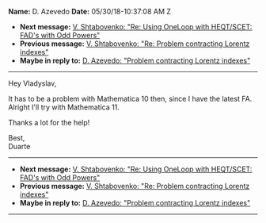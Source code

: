 **Name:** D. Azevedo
**Date:** 05/30/18-10:37:08 AM Z

  - **Next message:** [V. Shtabovenko: "Re: Using OneLoop with
    HEQT/SCET: FAD's with Odd Powers"](1418.html)
  - **Previous message:** [V. Shtabovenko: "Re: Problem contracting
    Lorentz indexes"](1416.html)
  - **Maybe in reply to:** [D. Azevedo: "Problem contracting Lorentz
    indexes"](1413.html)

-----

Hey Vladyslav,  

It has to be a problem with Mathematica 10 then, since I have the latest
FA. Alright I'll try with Mathematica 11.  

Thanks a lot for the help\!  

Best,  
Duarte  

-----

  - **Next message:** [V. Shtabovenko: "Re: Using OneLoop with
    HEQT/SCET: FAD's with Odd Powers"](1418.html)
  - **Previous message:** [V. Shtabovenko: "Re: Problem contracting
    Lorentz indexes"](1416.html)
  - **Maybe in reply to:** [D. Azevedo: "Problem contracting Lorentz
    indexes"](1413.html)

-----

